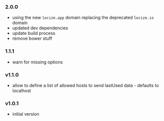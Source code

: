 ### 2.0.0

- using the new `locize.app` domain replacing the deprecated `locize.io` domain
- updated dev dependencies
- update build process
- remove bower stuff

### 1.1.1

- warn for missing options

### v1.1.0

- allow to define a list of allowed hosts to send lastUsed data - defaults to localhost

### v1.0.1

- initial version
